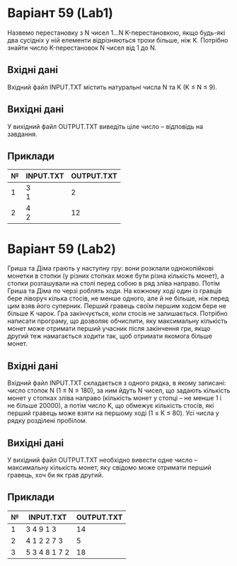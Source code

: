 # Варіант 59 (Lab1)
Назвемо перестановку з N чисел 1…N K-перестановкою, якщо будь-які два сусідніх у ній елементи відрізняються трохи більше, ніж K.
Потрібно знайти число K-перестановок N чисел від 1 до N.
## Вхідні дані
Вхідний файл INPUT.TXT містить натуральні числа N та K (K ≤ N ≤ 9).
## Вихідні дані
У вихідний файл OUTPUT.TXT виведіть ціле число – відповідь на завдання.
## Приклади
| №  | INPUT.TXT        | OUTPUT.TXT  |
|----|------------------|-------------|	
| 1  | 3 <br> 1 | 2     |
| 2  | 4 <br> 2 | 12    |



# Варіант 59 (Lab2)
Гриша та Діма грають у наступну гру: вони розклали однокопійкові монетки в стопки (у різних стопках може бути різна кількість монет), а стопки розташували на столі перед собою в ряд зліва направо. Потім Гриша та Діма по черзі роблять ходи. На кожному ході один із гравців бере ліворуч кілька стосів, не менше одного, але й не більше, ніж перед цим взяв його суперник. Перший гравець своїм першим ходом бере не більше K чарок. Гра закінчується, коли стосів не залишається.
Потрібно написати програму, що дозволяє обчислити, яку максимальну кількість монет може отримати перший учасник після закінчення гри, якщо другий теж намагається ходити так, щоб отримати якомога більше монет.
## Вхідні дані
Вхідний файл INPUT.TXT складається з одного рядка, в якому записані: число стопок N (1 ≤ N ≤ 180), за ним йдуть N чисел, що задають кількість монет у стопках зліва направо (кількість монет у стопці – не менше 1 і не більше 20000), а потім число K, що обмежує кількість стосів, які перший гравець може взяти на першому ході (1 ≤ K ≤ 80). Усі числа у рядку розділені пробілом.
## Вихідні дані
У вихідний файл OUTPUT.TXT необхідно вивести одне число – максимальну кількість монет, яку свідомо може отримати перший гравець, хоч би як грав другий.
## Приклади
| №  | INPUT.TXT        | OUTPUT.TXT  |
|----|------------------|-------------|	
| 1  |	3 4 9 1 3	| 14     |
| 2  |	4 1 2 2 7 3	| 5     |
| 3  |	5 3 4 8 1 7 2	| 18     |
